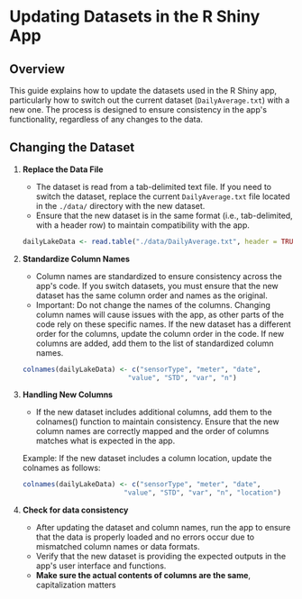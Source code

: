 # Updating Datasets in the R Shiny App

## Overview
This guide explains how to update the datasets used in the R Shiny app, particularly how to switch out the current dataset (`DailyAverage.txt`) with a new one. The process is designed to ensure consistency in the app's functionality, regardless of any changes to the data.

## Changing the Dataset

1. **Replace the Data File**
    - The dataset is read from a tab-delimited text file. If you need to switch the dataset, replace the current `DailyAverage.txt` file located in the `./data/` directory with the new dataset.
    - Ensure that the new dataset is in the same format (i.e., tab-delimited, with a header row) to maintain compatibility with the app.

   ```r
   dailyLakeData <- read.table("./data/DailyAverage.txt", header = TRUE, sep = "\t")

2. **Standardize Column Names**
    - Column names are standardized to ensure consistency across the app's code. If you switch datasets, you must ensure that the new dataset has the same column order and names as the original.
    - Important: Do not change the names of the columns. Changing column names will cause issues with the app, as other parts of the code rely on these specific names.
   If the new dataset has a different order for the columns, update the column order in the code. If new columns are added, add them to the list of standardized column names.

   ```r
   colnames(dailyLakeData) <- c("sensorType", "meter", "date",
                             "value", "STD", "var", "n")

3. **Handling New Columns**
   - If the new dataset includes additional columns, add them to the colnames() function to maintain consistency. Ensure that the new column names are correctly mapped and the order of columns matches what is expected in the app.

   Example: If the new dataset includes a column location, update the colnames as follows:
    ```r
   colnames(dailyLakeData) <- c("sensorType", "meter", "date",
                             "value", "STD", "var", "n", "location")

4. **Check for data consistency**
   - After updating the dataset and column names, run the app to ensure that the data is properly loaded and no errors occur due to mismatched column names or data formats.
   - Verify that the new dataset is providing the expected outputs in the app's user interface and functions.
   - **Make sure the actual contents of columns are the same**, capitalization matters 
